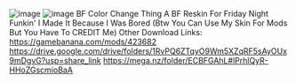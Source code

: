 ![image](https://user-images.githubusercontent.com/124836837/233863156-0caa9423-cd9d-4ea1-90d8-506ca65db152.png) ![image](https://user-images.githubusercontent.com/124836837/233863189-26390ed2-d77f-47d0-827b-9c202223f64f.png)
 BF Color Change Thing
A BF Reskin For Friday Night Funkin' I Made It Because I Was Bored (Btw You Can Use My Skin For Mods But You Have To CREDIT Me)
Other Download Links:
https://gamebanana.com/mods/423682
https://drive.google.com/drive/folders/1RvPQ6ZTqyO9Wm5XZqRF5sAyOUx9mDgvG?usp=share_link 
https://mega.nz/folder/ECBFGAhL#lPrhlQyR-HHoZGscmioBaA

